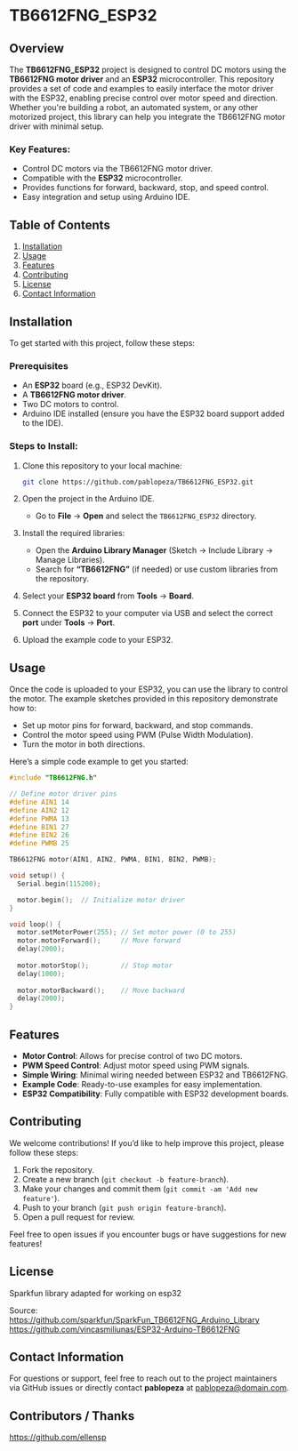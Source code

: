 
# TB6612FNG_ESP32

## Overview

The **TB6612FNG_ESP32** project is designed to control DC motors using the **TB6612FNG motor driver** and an **ESP32** microcontroller. This repository provides a set of code and examples to easily interface the motor driver with the ESP32, enabling precise control over motor speed and direction. Whether you're building a robot, an automated system, or any other motorized project, this library can help you integrate the TB6612FNG motor driver with minimal setup.

### Key Features:
- Control DC motors via the TB6612FNG motor driver.
- Compatible with the **ESP32** microcontroller.
- Provides functions for forward, backward, stop, and speed control.
- Easy integration and setup using Arduino IDE.

## Table of Contents

1. [Installation](#installation)
2. [Usage](#usage)
3. [Features](#features)
4. [Contributing](#contributing)
5. [License](#license)
6. [Contact Information](#contact-information)

## Installation

To get started with this project, follow these steps:

### Prerequisites
- An **ESP32** board (e.g., ESP32 DevKit).
- A **TB6612FNG motor driver**.
- Two DC motors to control.
- Arduino IDE installed (ensure you have the ESP32 board support added to the IDE).

### Steps to Install:
1. Clone this repository to your local machine:

   ```bash
   git clone https://github.com/pablopeza/TB6612FNG_ESP32.git
   ```

2. Open the project in the Arduino IDE.
   - Go to **File** → **Open** and select the `TB6612FNG_ESP32` directory.

3. Install the required libraries:
   - Open the **Arduino Library Manager** (Sketch → Include Library → Manage Libraries).
   - Search for **“TB6612FNG”** (if needed) or use custom libraries from the repository.

4. Select your **ESP32 board** from **Tools** → **Board**.

5. Connect the ESP32 to your computer via USB and select the correct **port** under **Tools** → **Port**.

6. Upload the example code to your ESP32.

## Usage

Once the code is uploaded to your ESP32, you can use the library to control the motor. The example sketches provided in this repository demonstrate how to:

- Set up motor pins for forward, backward, and stop commands.
- Control the motor speed using PWM (Pulse Width Modulation).
- Turn the motor in both directions.

Here’s a simple code example to get you started:

```cpp
#include "TB6612FNG.h"

// Define motor driver pins
#define AIN1 14
#define AIN2 12
#define PWMA 13
#define BIN1 27
#define BIN2 26
#define PWMB 25

TB6612FNG motor(AIN1, AIN2, PWMA, BIN1, BIN2, PWMB);

void setup() {
  Serial.begin(115200);

  motor.begin();  // Initialize motor driver
}

void loop() {
  motor.setMotorPower(255); // Set motor power (0 to 255)
  motor.motorForward();     // Move forward
  delay(2000);
  
  motor.motorStop();        // Stop motor
  delay(1000);
  
  motor.motorBackward();    // Move backward
  delay(2000);
}
```

## Features

- **Motor Control**: Allows for precise control of two DC motors.
- **PWM Speed Control**: Adjust motor speed using PWM signals.
- **Simple Wiring**: Minimal wiring needed between ESP32 and TB6612FNG.
- **Example Code**: Ready-to-use examples for easy implementation.
- **ESP32 Compatibility**: Fully compatible with ESP32 development boards.

## Contributing

We welcome contributions! If you’d like to help improve this project, please follow these steps:

1. Fork the repository.
2. Create a new branch (`git checkout -b feature-branch`).
3. Make your changes and commit them (`git commit -am 'Add new feature'`).
4. Push to your branch (`git push origin feature-branch`).
5. Open a pull request for review.

Feel free to open issues if you encounter bugs or have suggestions for new features!

## License

Sparkfun library adapted for working on esp32

Source:
https://github.com/sparkfun/SparkFun_TB6612FNG_Arduino_Library
https://github.com/vincasmiliunas/ESP32-Arduino-TB6612FNG

## Contact Information

For questions or support, feel free to reach out to the project maintainers via GitHub issues or directly contact **pablopeza** at [pablopeza@domain.com](mailto:pablopeza@domain.com).

## Contributors / Thanks
https://github.com/ellensp

